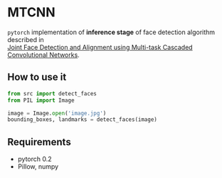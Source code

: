 # MTCNN

`pytorch` implementation of **inference stage** of face detection algorithm described in  
[Joint Face Detection and Alignment using Multi-task Cascaded Convolutional Networks](https://arxiv.org/abs/1604.02878).

## How to use it
```python
from src import detect_faces
from PIL import Image

image = Image.open('image.jpg')
bounding_boxes, landmarks = detect_faces(image)
```

## Requirements
* pytorch 0.2
* Pillow, numpy
